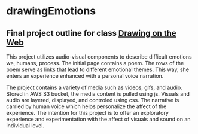 # drawingEmotions

Final project outline for class [Drawing on the Web](https://cs.nyu.edu/courses/spring20/CSCI-UA.0380-001/)
-----------------------------------------------------------------------------------------------------------
This project utilizes audio-visual components to describe difficult emotions we, humans, process. The initial page contains a poem. The rows of the poem serve as links that lead to different emotional themes. This way, she enters an experience enhanced with a personal voice narration.

The project contains a variety of media such as videos, gifs, and audio. Stored in AWS S3 bucket, the media content is pulled using js. Visuals and audio are layered, displayed, and controled using css. The narrative is carried by human voice which helps personalize the affect of the experience. The intention for this project is to offer an exploratory experience and experimentation with the affect of visuals and sound on an individual level.
